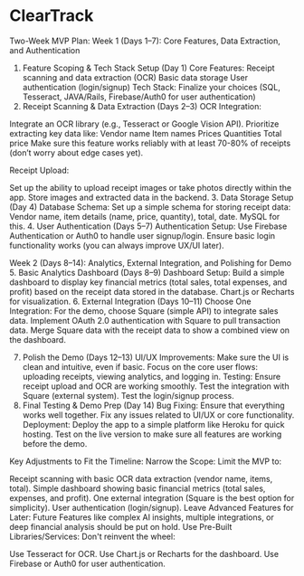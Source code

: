 # ClearTrack



Two-Week MVP Plan:
Week 1 (Days 1–7): Core Features, Data Extraction, and Authentication
1. Feature Scoping & Tech Stack Setup (Day 1)
Core Features:
Receipt scanning and data extraction (OCR)
Basic data storage
User authentication (login/signup)
Tech Stack: Finalize your choices (SQL, Tesseract, JAVA/Rails, Firebase/Auth0 for user authentication)
2. Receipt Scanning & Data Extraction (Days 2–3)
OCR Integration:


Integrate an OCR library (e.g., Tesseract or Google Vision API). Prioritize extracting key data like:
Vendor name
Item names
Prices
Quantities
Total price
Make sure this feature works reliably with at least 70-80% of receipts (don’t worry about edge cases yet).

Receipt Upload:


Set up the ability to upload receipt images or take photos directly within the app.
Store images and extracted data in the backend.
3. Data Storage Setup (Day 4)
Database Schema: Set up a simple schema for storing receipt data:
Vendor name, item details (name, price, quantity), total, date.
MySQL for this.
4. User Authentication (Days 5–7)
Authentication Setup:
Use Firebase Authentication or Auth0 to handle user signup/login.
Ensure basic login functionality works (you can always improve UX/UI later).

Week 2 (Days 8–14): Analytics, External Integration, and Polishing for Demo
5. Basic Analytics Dashboard (Days 8–9)
Dashboard Setup:
Build a simple dashboard to display key financial metrics (total sales, total expenses, and profit) based on the receipt data stored in the database.
Chart.js or Recharts for visualization.
6. External Integration (Days 10–11)
Choose One Integration:
For the demo, choose Square (simple API) to integrate sales data.
Implement OAuth 2.0 authentication with Square to pull transaction data.
Merge Square data with the receipt data to show a combined view on the dashboard.

7. Polish the Demo (Days 12–13)
UI/UX Improvements:
Make sure the UI is clean and intuitive, even if basic.
Focus on the core user flows: uploading receipts, viewing analytics, and logging in.
Testing:
Ensure receipt upload and OCR are working smoothly.
Test the integration with Square (external system).
Test the login/signup process.
8. Final Testing & Demo Prep (Day 14)
Bug Fixing:
Ensure that everything works well together. Fix any issues related to UI/UX or core functionality.
Deployment:
Deploy the app to a simple platform like Heroku for quick hosting.
Test on the live version to make sure all features are working before the demo.

Key Adjustments to Fit the Timeline:
Narrow the Scope: Limit the MVP to:


Receipt scanning with basic OCR data extraction (vendor name, items, total).
Simple dashboard showing basic financial metrics (total sales, expenses, and profit).
One external integration (Square is the best option for simplicity).
User authentication (login/signup).
Leave Advanced Features for Later: Future Features like complex AI insights, multiple integrations, or deep financial analysis should be put on hold. 
Use Pre-Built Libraries/Services: Don't reinvent the wheel:


Use Tesseract for OCR.
Use Chart.js or Recharts for the dashboard.
Use Firebase or Auth0 for user authentication.











